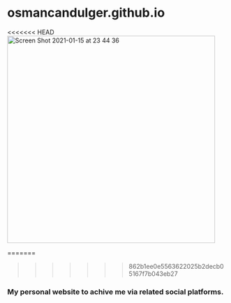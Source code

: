 # osmancandulger.github.io

<<<<<<< HEAD
<img width="476" alt="Screen Shot 2021-01-15 at 23 44 36" src="https://user-images.githubusercontent.com/59533680/104776767-a4affe00-578b-11eb-99b6-a2cf8c144d00.png">

=======
>>>>>>> 862b1ee0e5563622025b2decb05167f7b043eb27
### My personal website to achive me via related social platforms.
